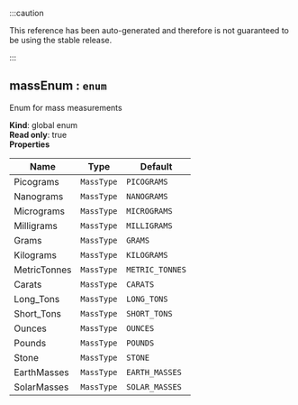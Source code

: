 
:::caution

This reference has been auto-generated and therefore is not guaranteed to be using the stable release.

:::

<a name="massEnum"></a>

## massEnum : <code>enum</code>
Enum for mass measurements

**Kind**: global enum  
**Read only**: true  
**Properties**

| Name | Type | Default |
| --- | --- | --- |
| Picograms | <code>MassType</code> | <code>PICOGRAMS</code> | 
| Nanograms | <code>MassType</code> | <code>NANOGRAMS</code> | 
| Micrograms | <code>MassType</code> | <code>MICROGRAMS</code> | 
| Milligrams | <code>MassType</code> | <code>MILLIGRAMS</code> | 
| Grams | <code>MassType</code> | <code>GRAMS</code> | 
| Kilograms | <code>MassType</code> | <code>KILOGRAMS</code> | 
| MetricTonnes | <code>MassType</code> | <code>METRIC_TONNES</code> | 
| Carats | <code>MassType</code> | <code>CARATS</code> | 
| Long_Tons | <code>MassType</code> | <code>LONG_TONS</code> | 
| Short_Tons | <code>MassType</code> | <code>SHORT_TONS</code> | 
| Ounces | <code>MassType</code> | <code>OUNCES</code> | 
| Pounds | <code>MassType</code> | <code>POUNDS</code> | 
| Stone | <code>MassType</code> | <code>STONE</code> | 
| EarthMasses | <code>MassType</code> | <code>EARTH_MASSES</code> | 
| SolarMasses | <code>MassType</code> | <code>SOLAR_MASSES</code> | 

